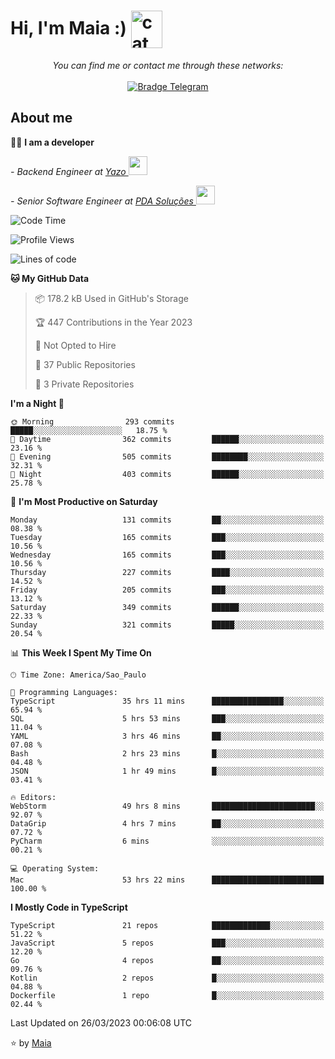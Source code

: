 <h1 align="left">Hi, I'm Maia :) 
<img src="https://emojis.slackmojis.com/emojis/images/1643509834/36299/black-cat.gif?1643509834" width="50" height="60" align="center"  alt="cat"/>
</h1>

<p align="center">
    <i>You can find me or contact me through these networks:</i>
    <br/><br/>
    <a href="https://t.me/mrootx" target="_blank">
        <img src="https://img.shields.io/badge/-Telegram-2CA5E0?logo=telegram&style=flat&logoColor=white" alt="Bradge Telegram" />
    </a>
</p>

## About me

:technologist: <strong>I am a developer</strong> <br>

<p><em> - Backend Engineer at <a href="https://yazo.com.br/">Yazo
</a><img src="https://media.giphy.com/media/WUlplcMpOCEmTGBtBW/giphy.gif" width="30"> 
</em></p>

<p><em> - Senior Software Engineer at <a href="https://pdasolucoes.com.br">PDA Soluções
</a><img src="https://media.giphy.com/media/WUlplcMpOCEmTGBtBW/giphy.gif" width="30"> 
</em></p>

<!--START_SECTION:waka-->
![Code Time](http://img.shields.io/badge/Code%20Time-1%2C844%20hrs%2048%20mins-blue)

![Profile Views](http://img.shields.io/badge/Profile%20Views-1-blue)

![Lines of code](https://img.shields.io/badge/From%20Hello%20World%20I%27ve%20Written-362.5%20thousand%20lines%20of%20code-blue)

**🐱 My GitHub Data** 

> 📦 178.2 kB Used in GitHub's Storage 
 > 
> 🏆 447 Contributions in the Year 2023
 > 
> 🚫 Not Opted to Hire
 > 
> 📜 37 Public Repositories 
 > 
> 🔑 3 Private Repositories 
 > 
**I'm a Night 🦉** 

```text
🌞 Morning                293 commits         █████░░░░░░░░░░░░░░░░░░░░   18.75 % 
🌆 Daytime                362 commits         ██████░░░░░░░░░░░░░░░░░░░   23.16 % 
🌃 Evening                505 commits         ████████░░░░░░░░░░░░░░░░░   32.31 % 
🌙 Night                  403 commits         ██████░░░░░░░░░░░░░░░░░░░   25.78 % 
```
📅 **I'm Most Productive on Saturday** 

```text
Monday                   131 commits         ██░░░░░░░░░░░░░░░░░░░░░░░   08.38 % 
Tuesday                  165 commits         ███░░░░░░░░░░░░░░░░░░░░░░   10.56 % 
Wednesday                165 commits         ███░░░░░░░░░░░░░░░░░░░░░░   10.56 % 
Thursday                 227 commits         ████░░░░░░░░░░░░░░░░░░░░░   14.52 % 
Friday                   205 commits         ███░░░░░░░░░░░░░░░░░░░░░░   13.12 % 
Saturday                 349 commits         ██████░░░░░░░░░░░░░░░░░░░   22.33 % 
Sunday                   321 commits         █████░░░░░░░░░░░░░░░░░░░░   20.54 % 
```


📊 **This Week I Spent My Time On** 

```text
🕑︎ Time Zone: America/Sao_Paulo

💬 Programming Languages: 
TypeScript               35 hrs 11 mins      ████████████████░░░░░░░░░   65.94 % 
SQL                      5 hrs 53 mins       ███░░░░░░░░░░░░░░░░░░░░░░   11.04 % 
YAML                     3 hrs 46 mins       ██░░░░░░░░░░░░░░░░░░░░░░░   07.08 % 
Bash                     2 hrs 23 mins       █░░░░░░░░░░░░░░░░░░░░░░░░   04.48 % 
JSON                     1 hr 49 mins        █░░░░░░░░░░░░░░░░░░░░░░░░   03.41 % 

🔥 Editors: 
WebStorm                 49 hrs 8 mins       ███████████████████████░░   92.07 % 
DataGrip                 4 hrs 7 mins        ██░░░░░░░░░░░░░░░░░░░░░░░   07.72 % 
PyCharm                  6 mins              ░░░░░░░░░░░░░░░░░░░░░░░░░   00.21 % 

💻 Operating System: 
Mac                      53 hrs 22 mins      █████████████████████████   100.00 % 
```

**I Mostly Code in TypeScript** 

```text
TypeScript               21 repos            █████████████░░░░░░░░░░░░   51.22 % 
JavaScript               5 repos             ███░░░░░░░░░░░░░░░░░░░░░░   12.20 % 
Go                       4 repos             ██░░░░░░░░░░░░░░░░░░░░░░░   09.76 % 
Kotlin                   2 repos             █░░░░░░░░░░░░░░░░░░░░░░░░   04.88 % 
Dockerfile               1 repo              █░░░░░░░░░░░░░░░░░░░░░░░░   02.44 % 
```




 Last Updated on 26/03/2023 00:06:08 UTC
<!--END_SECTION:waka-->

⭐️ by [Maia](https://github.com/gabrielmaialva33/)


